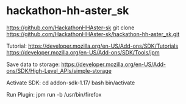# hackathon-hh-aster_sk

https://github.com/HackathonHHAster-sk
git clone https://github.com/HackathonHHAster-sk/hackathon-hh-aster_sk.git

Tutorial:
https://developer.mozilla.org/en-US/Add-ons/SDK/Tutorials
https://developer.mozilla.org/en-US/Add-ons/SDK/Tools/jpm

Save data to storage:
https://developer.mozilla.org/en-US/Add-ons/SDK/High-Level_APIs/simple-storage

Activate SDK:
cd addon-sdk-1.17/
bash bin/activate

Run Plugin:
jpm run -b /usr/bin/firefox


